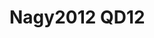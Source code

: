 <a name="material" />

# Nagy2012 QD12
<script type="application/ld+json">
  {
    "@context": "https://schema.org/",
    "@type": "ChemicalSubstance",
    "http://purl.org/dc/terms/conformsTo":
      {
        "@type": "CreativeWork",
        "@id": "https://bioschemas.org/profiles/ChemicalSubstance/0.4-RELEASE/"
      },
    "@id": "https://egonw.github.io/nanowiki/nanowiki138.html#material",
    "name": "Nagy2012 QD12",
    "sameAs": "http://127.0.0.1/mediawiki/index.php/Special:URIResolver/Nagy2012_QD12"
  }
</script>

